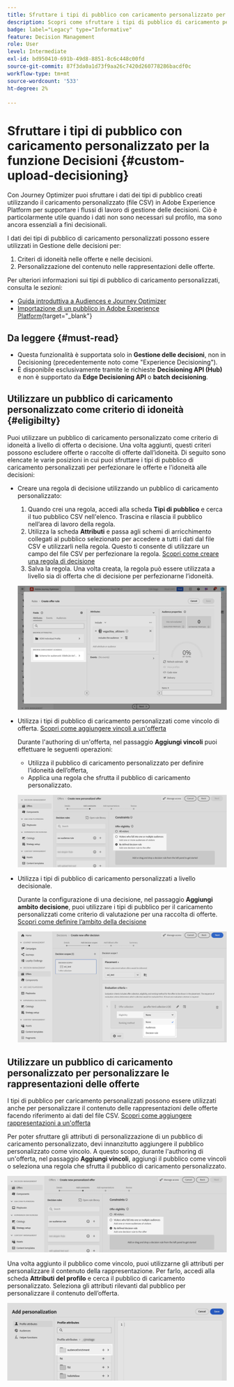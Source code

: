 ```yaml
---
title: Sfruttare i tipi di pubblico con caricamento personalizzato per la funzione Decisioni
description: Scopri come sfruttare i tipi di pubblico di caricamento personalizzati per prendere decisioni.
badge: label="Legacy" type="Informative"
feature: Decision Management
role: User
level: Intermediate
exl-id: bd950410-691b-49d8-8851-8c6c448c00fd
source-git-commit: 87f3da0a1d73f9aa26c7420d260778286bacdf0c
workflow-type: tm+mt
source-wordcount: '533'
ht-degree: 2%

---
```


# Sfruttare i tipi di pubblico con caricamento personalizzato per la funzione Decisioni {#custom-upload-decisioning}

Con Journey Optimizer puoi sfruttare i dati dei tipi di pubblico creati utilizzando il caricamento personalizzato (file CSV) in Adobe Experience Platform per supportare i flussi di lavoro di gestione delle decisioni. Ciò è particolarmente utile quando i dati non sono necessari sul profilo, ma sono ancora essenziali a fini decisionali.

I dati dei tipi di pubblico di caricamento personalizzati possono essere utilizzati in Gestione delle decisioni per:

1. Criteri di idoneità nelle offerte e nelle decisioni.
2. Personalizzazione del contenuto nelle rappresentazioni delle offerte.

Per ulteriori informazioni sui tipi di pubblico di caricamento personalizzati, consulta le sezioni:
* [Guida introduttiva a Audiences e Journey Optimizer](../audience/about-audiences.md)
* [Importazione di un pubblico in Adobe Experience Platform](https://experienceleague.adobe.com/en/docs/experience-platform/segmentation/ui/audience-portal#import-audience){target="_blank"}

## Da leggere {#must-read}

* Questa funzionalità è supportata solo in **Gestione delle decisioni**, non in Decisioning (precedentemente noto come &quot;Experience Decisioning&quot;).
* È disponibile esclusivamente tramite le richieste **Decisioning API (Hub)** e non è supportato da **Edge Decisioning API** o **batch decisioning**.
 
## Utilizzare un pubblico di caricamento personalizzato come criterio di idoneità {#eligibilty}

Puoi utilizzare un pubblico di caricamento personalizzato come criterio di idoneità a livello di offerta o decisione. Una volta aggiunti, questi criteri possono escludere offerte o raccolte di offerte dall’idoneità. Di seguito sono elencate le varie posizioni in cui puoi sfruttare i tipi di pubblico di caricamento personalizzati per perfezionare le offerte e l’idoneità alle decisioni:

* Creare una regola di decisione utilizzando un pubblico di caricamento personalizzato:

   1. Quando crei una regola, accedi alla scheda **Tipi di pubblico** e cerca il tuo pubblico CSV nell&#39;elenco. Trascina e rilascia il pubblico nell’area di lavoro della regola.
   1. Utilizza la scheda **Attributi** e passa agli schemi di arricchimento collegati al pubblico selezionato per accedere a tutti i dati dal file CSV e utilizzarli nella regola. Questo ti consente di utilizzare un campo del file CSV per perfezionare la regola. [Scopri come creare una regola di decisione](../offers/offer-library/creating-decision-rules.md)
   1. Salva la regola. Una volta creata, la regola può essere utilizzata a livello sia di offerta che di decisione per perfezionarne l’idoneità.

  ![](assets/csv-rule.png)

* Utilizza i tipi di pubblico di caricamento personalizzati come vincolo di offerta. [Scopri come aggiungere vincoli a un&#39;offerta](../offers/offer-library/add-constraints.md)

  Durante l&#39;authoring di un&#39;offerta, nel passaggio **Aggiungi vincoli** puoi effettuare le seguenti operazioni:

   * Utilizza il pubblico di caricamento personalizzato per definire l’idoneità dell’offerta,
   * Applica una regola che sfrutta il pubblico di caricamento personalizzato.

  ![](assets/csv-offer.png)

* Utilizza i tipi di pubblico di caricamento personalizzati a livello decisionale.

  Durante la configurazione di una decisione, nel passaggio **Aggiungi ambito decisione**, puoi utilizzare i tipi di pubblico per il caricamento personalizzati come criterio di valutazione per una raccolta di offerte. [Scopri come definire l’ambito della decisione](../offers/offer-activities/create-offer-activities.md#add-decision-scopes)

  ![](assets/csv-decision.png)

## Utilizzare un pubblico di caricamento personalizzato per personalizzare le rappresentazioni delle offerte

I tipi di pubblico per caricamento personalizzati possono essere utilizzati anche per personalizzare il contenuto delle rappresentazioni delle offerte facendo riferimento ai dati del file CSV. [Scopri come aggiungere rappresentazioni a un&#39;offerta](../offers/offer-library/add-representations.md)

Per poter sfruttare gli attributi di personalizzazione di un pubblico di caricamento personalizzato, devi innanzitutto aggiungere il pubblico personalizzato come vincolo. A questo scopo, durante l&#39;authoring di un&#39;offerta, nel passaggio **Aggiungi vincoli**, aggiungi il pubblico come vincoli o seleziona una regola che sfrutta il pubblico di caricamento personalizzato.

![](assets/csv-offer.png)

Una volta aggiunto il pubblico come vincolo, puoi utilizzarne gli attributi per personalizzare il contenuto della rappresentazione. Per farlo, accedi alla scheda **Attributi del profilo** e cerca il pubblico di caricamento personalizzato. Seleziona gli attributi rilevanti dal pubblico per personalizzare il contenuto dell’offerta.

![](assets/csv-perso.png)
